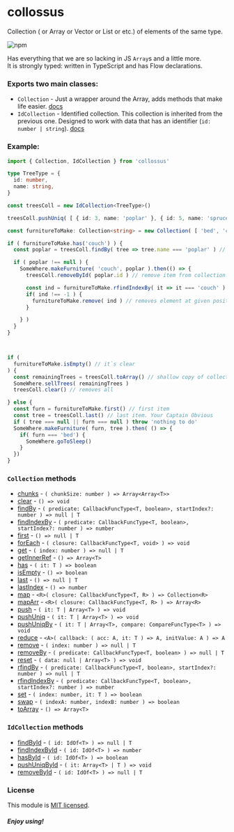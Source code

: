 # collossus

Collection ( or Array or Vector or List or etc.) of elements of the same type.

![npm](https://img.shields.io/npm/v/collossus)

Has everything that we are so lacking in JS `Array`s and a little more.\
It is strongly typed: written in TypeScript and has Flow declarations.


### Exports two main classes:
* `Collection` - Just a wrapper around the Array, adds methods that make life easier. [docs](https://emgyrz.github.io/collossus/classes/collection)
* `IdCollection` - Identified collection. This collection is inherited from the previous one. Designed to work with data that has an identifier (`id: number | string`). [docs](https://emgyrz.github.io/collossus/classes/idcollection)



### Example:
```typescript
import { Collection, IdCollection } from 'collossus'

type TreeType = {
  id: number,
  name: string,
}

const treesColl = new IdCollection<TreeType>()

treesColl.pushUniq( [ { id: 3, name: 'poplar' }, { id: 5, name: 'spruce' }, { id: 11, name: 'pine' } ] ) // adds only unique elements

const furnitureToMake: Collection<string> = new Collection( [ 'bed', 'couch' ] )

if ( furnitureToMake.has('couch') ) {
  const poplar = treesColl.findBy( tree => tree.name === 'poplar' ) // returns null or item

  if ( poplar !== null ) {
    SomeWhere.makeFurniture( 'couch', poplar ).then(() => {
      treesColl.removeById( poplar.id ) // remove item from collection just by id

      const ind = furnitureToMake.rfindIndexBy( it => it === 'couch' ) // searched from right
      if( ind !== -1 ) {
        furnitureToMake.remove( ind ) // removes element at given position
      }

    } )
  }
}



if (
  furnitureToMake.isEmpty() // it`s clear
) {
  const remainingTrees = treesColl.toArray() // shallow copy of collection elements
  SomeWhere.sellTrees( remainingTrees )
  treesColl.clear() // removes all

} else {
  const furn = furnitureToMake.first() // first item
  const tree = treesColl.last() // last item. Your Captain Obvious
  if ( tree === null || furn === null ) throw 'nothing to do'
  SomeWhere.makeFurniture( furn, tree ).then( () => {
    if( furn === 'bed') {
      SomeWhere.goToSleep()
    }
  })
}
```

### `Collection` methods

* [chunks](https://emgyrz.github.io/collossus/classes/collection.html#chunks) - `( chunkSize: number ) => Array<Array<T>>`
* [clear](https://emgyrz.github.io/collossus/classes/collection.html#clear) - `() => void`
* [findBy](https://emgyrz.github.io/collossus/classes/collection.html#findby) - `( predicate: CallbackFuncType<T, boolean>, startIndex?: number ) => null | T`
* [findIndexBy](https://emgyrz.github.io/collossus/classes/collection.html#findindexby) - `( predicate: CallbackFuncType<T, boolean>, startIndex?: number ) => number`
* [first](https://emgyrz.github.io/collossus/classes/collection.html#first) - `() => null | T`
* [forEach](https://emgyrz.github.io/collossus/classes/collection.html#foreach) - `( closure: CallbackFuncType<T, void> ) => void`
* [get](https://emgyrz.github.io/collossus/classes/collection.html#get) - `( index: number ) => null | T`
* [getInnerRef](https://emgyrz.github.io/collossus/classes/collection.html#getinnerref) - `() => Array<T>`
* [has](https://emgyrz.github.io/collossus/classes/collection.html#has) - `( it: T ) => boolean`
* [isEmpty](https://emgyrz.github.io/collossus/classes/collection.html#isempty) - `() => boolean`
* [last](https://emgyrz.github.io/collossus/classes/collection.html#last) - `() => null | T`
* [lastIndex](https://emgyrz.github.io/collossus/classes/collection.html#lastindex) - `() => number`
* [map](https://emgyrz.github.io/collossus/classes/collection.html#map) - `<R>( closure: CallbackFuncType<T, R> ) => Collection<R>`
* [mapArr](https://emgyrz.github.io/collossus/classes/collection.html#maparr) - `<R>( closure: CallbackFuncType<T, R> ) => Array<R>`
* [push](https://emgyrz.github.io/collossus/classes/collection.html#push) - `( it: T | Array<T> ) => void`
* [pushUniq](https://emgyrz.github.io/collossus/classes/collection.html#pushuniq) - `( it: T | Array<T> ) => void`
* [pushUniqBy](https://emgyrz.github.io/collossus/classes/collection.html#pushuniqby) - `( it: T | Array<T>, compare: CompareFuncType<T> ) => void`
* [reduce](https://emgyrz.github.io/collossus/classes/collection.html#reduce) - `<A>( callback: ( acc: A, it: T ) => A, initValue: A ) => A`
* [remove](https://emgyrz.github.io/collossus/classes/collection.html#remove) - `( index: number ) => null | T`
* [removeBy](https://emgyrz.github.io/collossus/classes/collection.html#removeby) - `( predicate: CallbackFuncType<T, boolean> ) => null | T`
* [reset](https://emgyrz.github.io/collossus/classes/collection.html#reset) - `( data: null | Array<T> ) => void`
* [rfindBy](https://emgyrz.github.io/collossus/classes/collection.html#rfindby) - `( predicate: CallbackFuncType<T, boolean>, startIndex?: number ) => null | T`
* [rfindIndexBy](https://emgyrz.github.io/collossus/classes/collection.html#rfindindexby) - `( predicate: CallbackFuncType<T, boolean>, startIndex?: number ) => number`
* [set](https://emgyrz.github.io/collossus/classes/collection.html#set) - `( index: number, it: T ) => boolean`
* [swap](https://emgyrz.github.io/collossus/classes/collection.html#swap) - `( indexA: number, indexB: number ) => boolean`
* [toArray](https://emgyrz.github.io/collossus/classes/collection.html#toarray) - `() => Array<T>`


### `IdCollection` methods

* [findById](https://emgyrz.github.io/collossus/classes/idcollection.html#findbyid) - `( id: IdOf<T> ) => null | T`
* [findIndexById](https://emgyrz.github.io/collossus/classes/idcollection.html#findindexbyid) - `( id: IdOf<T> ) => number`
* [hasById](https://emgyrz.github.io/collossus/classes/idcollection.html#hasbyid) - `( id: IdOf<T> ) => boolean`
* [pushUniqById](https://emgyrz.github.io/collossus/classes/idcollection.html#pushuniqbyid) - `( it: Array<T> | T ) => void`
* [removeById](https://emgyrz.github.io/collossus/classes/idcollection.html#removebyid) - `( id: IdOf<T> ) => null | T`



### License

This module is [MIT licensed](./LICENSE).


##### Enjoy using!
